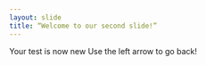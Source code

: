 ```yaml
---
layout: slide
title: “Welcome to our second slide!”
---
```

Your test is now new
Use the left arrow to go back!
